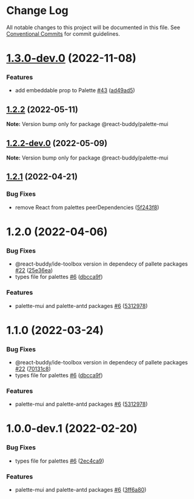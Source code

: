 # Change Log

All notable changes to this project will be documented in this file.
See [Conventional Commits](https://conventionalcommits.org) for commit guidelines.

# [1.3.0-dev.0](https://github.com/react-buddy/ide-toolbox/tree/master/packages/palette-mui/compare/@react-buddy/palette-mui@1.2.2...@react-buddy/palette-mui@1.3.0-dev.0) (2022-11-08)


### Features

* add embeddable prop to Palette [#43](https://github.com/react-buddy/ide-toolbox/tree/master/packages/palette-mui/issues/43) ([ad49ad5](https://github.com/react-buddy/ide-toolbox/tree/master/packages/palette-mui/commit/ad49ad52a80cf287c28ba5ccb344f237d4cfa417))





## [1.2.2](https://github.com/react-buddy/ide-toolbox/tree/master/packages/palette-mui/compare/@react-buddy/palette-mui@1.2.2-dev.0...@react-buddy/palette-mui@1.2.2) (2022-05-11)

**Note:** Version bump only for package @react-buddy/palette-mui





## [1.2.2-dev.0](https://github.com/react-buddy/ide-toolbox/tree/master/packages/palette-mui/compare/@react-buddy/palette-mui@1.2.1...@react-buddy/palette-mui@1.2.2-dev.0) (2022-05-09)

**Note:** Version bump only for package @react-buddy/palette-mui





## [1.2.1](https://github.com/react-buddy/ide-toolbox/tree/master/packages/palette-mui/compare/@react-buddy/palette-mui@1.2.0...@react-buddy/palette-mui@1.2.1) (2022-04-21)


### Bug Fixes

* remove React from palettes peerDependencies ([5f243f8](https://github.com/react-buddy/ide-toolbox/tree/master/packages/palette-mui/commit/5f243f85e12debaccab155e2a061d8f4e0ac140b))





# 1.2.0 (2022-04-06)


### Bug Fixes

* @react-buddy/ide-toolbox version in dependecy of pallete packages [#22](https://github.com/react-buddy/ide-toolbox/tree/master/packages/palette-mui/issues/22) ([25e36ea](https://github.com/react-buddy/ide-toolbox/tree/master/packages/palette-mui/commit/25e36eac9366ad03d5368139d0f6cf79deaf59d1))
* types file for palettes [#6](https://github.com/react-buddy/ide-toolbox/tree/master/packages/palette-mui/issues/6) ([dbcca9f](https://github.com/react-buddy/ide-toolbox/tree/master/packages/palette-mui/commit/dbcca9fee143e2683d5170192e974239de2513be))


### Features

* palette-mui and palette-antd packages [#6](https://github.com/react-buddy/ide-toolbox/tree/master/packages/palette-mui/issues/6) ([5312978](https://github.com/react-buddy/ide-toolbox/tree/master/packages/palette-mui/commit/5312978aa6fad34a32c4f829d6d033e6d3e9d469))





# 1.1.0 (2022-03-24)


### Bug Fixes

* @react-buddy/ide-toolbox version in dependecy of pallete packages [#22](https://github.com/react-buddy/ide-toolbox/tree/master/packages/palette-mui/issues/22) ([70131c8](https://github.com/react-buddy/ide-toolbox/tree/master/packages/palette-mui/commit/70131c80acce178d8ad6806a6373480c565cd0b0))
* types file for palettes [#6](https://github.com/react-buddy/ide-toolbox/tree/master/packages/palette-mui/issues/6) ([dbcca9f](https://github.com/react-buddy/ide-toolbox/tree/master/packages/palette-mui/commit/dbcca9fee143e2683d5170192e974239de2513be))


### Features

* palette-mui and palette-antd packages [#6](https://github.com/react-buddy/ide-toolbox/tree/master/packages/palette-mui/issues/6) ([5312978](https://github.com/react-buddy/ide-toolbox/tree/master/packages/palette-mui/commit/5312978aa6fad34a32c4f829d6d033e6d3e9d469))






# 1.0.0-dev.1 (2022-02-20)


### Bug Fixes

* types file for palettes [#6](https://github.com/react-buddy/ide-toolbox/tree/master/packages/palette-antd/issues/6) ([2ec4ca9](https://github.com/react-buddy/ide-toolbox/tree/master/packages/palette-antd/commit/2ec4ca92b6bab2930eabbc3a3dcd9c0826c007b1))


### Features

* palette-mui and palette-antd packages [#6](https://github.com/react-buddy/ide-toolbox/tree/master/packages/palette-antd/issues/6) ([3ff6a80](https://github.com/react-buddy/ide-toolbox/tree/master/packages/palette-antd/commit/3ff6a804bafe496473a81571187977e33780dc33))
